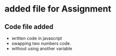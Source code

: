 # added file for Assignment

## Code file added
- written code in javascript
- swapping two numbers code.
- without using another variable
 